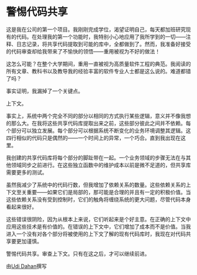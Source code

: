 # 警惕代码共享

这是我在公司的第一个项目。我刚刚完成学位，渴望证明自己，每天都加班研究现有的代码。在处理我的第一个功能时，我特别小心地应用了我所学到的一切——注释、日志记录，将共享代码提取到可能的库中，全都做到了。然而，我准备好接受的代码审查却给我带来了不愉快的领悟——重用被视为不好的做法！

这怎么可能？在整个大学期间，重用一直被视为高质量软件工程的典范。我阅读的所有文章、教科书以及教导我的经验丰富的软件专业人士都是这么说的。难道都错了吗？

事实证明，我漏掉了一个关键点。

上下文。

事实上，系统中两个完全不同的部分以相同的方式执行某些逻辑，意义并不像我想的那么大。在我将这些共享代码库提取出来之前，这些部分彼此之间并不依赖。每个部分可以独立发展。每个部分可以根据系统不断变化的业务环境调整其逻辑。这四行相似的代码只是偶然的——一个时间上的异常，一个巧合。直到我出现在这里。

我创建的共享代码库将每个部分的脚趾带在一起。一个业务领域的步骤无法在与其他领域同步之前进行。在这些独立函数中的维护成本以前是微不足道的，但共享库需要更多的测试。

虽然我减少了系统中的代码行数，但我增加了依赖关系的数量。这些依赖关系的上下文至关重要——如果它们是局部的，那可能是合理的并且有一定的积极价值。当这些依赖关系没有受到控制时，它们的触角将缠绕系统的更大问题，尽管代码本身看起来很好。

这些错误很阴险，因为从根本上来说，它们听起来是个好主意。在正确的上下文中应用这些技术是有价值的。在错误的上下文中，它们增加了成本而不是价值。当我进入一个没有对各个部分将被使用的上下文了解的现有代码库时，我现在对代码共享要更加谨慎。

警惕代码共享。审查上下文。只有在这之后，才可以继续前进。

由[Udi Dahan](http://programmer.97things.oreilly.com/wiki/index.php/Udi_Dahan)撰写
